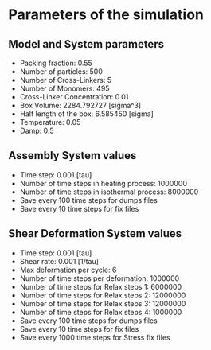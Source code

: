# Parameters of the simulation


## Model and System parameters

- Packing fraction: 0.55
- Number of particles: 500
- Number of Cross-Linkers: 5
- Number of Monomers: 495
- Cross-Linker Concentration: 0.01
- Box Volume: 2284.792727 [sigma^3]
- Half length of the box: 6.585450 [sigma]
- Temperature: 0.05
- Damp: 0.5

 ## Assembly System values 

- Time step: 0.001 [tau]
- Number of time steps in heating process: 1000000
- Number of time steps in isothermal process: 8000000
- Save every 100 time steps for dumps files
- Save every 10 time steps for fix files

 ## Shear Deformation System values 

- Time step: 0.001 [tau]
- Shear rate: 0.001 [1/tau]
- Max deformation per cycle: 6
- Number of time steps per deformation: 1000000
- Number of time steps for Relax steps 1: 6000000
- Number of time steps for Relax steps 2: 12000000
- Number of time steps for Relax steps 3: 12000000
- Number of time steps for Relax steps 4: 1000000
- Save every 100 time steps for dumps files
- Save every 10 time steps for fix files
- Save every 1000 time steps for Stress fix files
